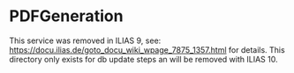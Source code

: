 # PDFGeneration
This service was removed in ILIAS 9, see: https://docu.ilias.de/goto_docu_wiki_wpage_7875_1357.html for details. 
This directory only exists for db update steps an will be removed with ILIAS 10.